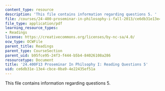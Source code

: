 ```yaml
---
content_type: resource
description: 'This file contains information regarding questions 5. '
file: /courses/24-400-proseminar-in-philosophy-i-fall-2013/ce6db31e13e4cbce0ba94e22435ef51a_MIT24_400F13_Questions5.pdf
file_type: application/pdf
learning_resource_types:
- Readings
license: https://creativecommons.org/licenses/by-nc-sa/4.0/
ocw_type: OCWFile
parent_title: Readings
parent_type: CourseSection
parent_uid: b95fce95-24f3-f444-b5b4-84026108a286
resourcetype: Document
title: '24.400F13 Proseminar In Philsophy I: Reading Questions 5'
uid: ce6db31e-13e4-cbce-0ba9-4e22435ef51a
---
```

This file contains information regarding questions 5. 